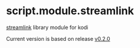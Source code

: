 # script.module.streamlink
[streamlink](https://github.com/streamlink/streamlink) library module for kodi

Current version is based on release [v0.2.0](https://github.com/streamlink/streamlink/releases/tag/0.2.0)
